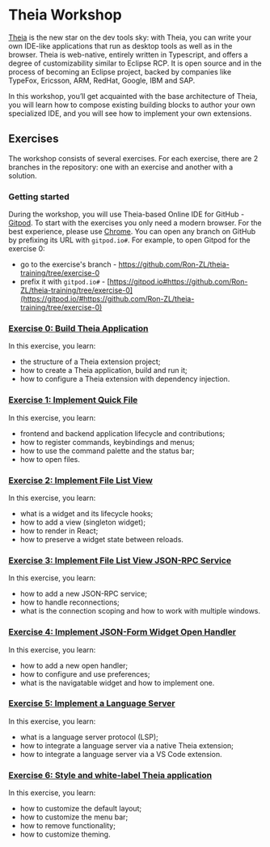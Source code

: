 # Theia Workshop

[Theia](http://theia-ide.org/) is the new star on the dev tools sky: with Theia, you can write your own IDE-like applications that run as desktop tools as well as in the browser.
Theia is web-native, entirely written in Typescript, and offers a degree of customizability similar to Eclipse RCP.
It is open source and in the process of becoming an Eclipse project, backed by companies like TypeFox, Ericsson, ARM, RedHat, Google, IBM and SAP.

In this workshop, you’ll get acquainted with the base architecture of Theia, you will learn how to compose existing building blocks to author your own specialized IDE, and you will see how to implement your own extensions.

## Exercises

The workshop consists of several exercises.
For each exercise, there are 2 branches in the repository: one with an exercise and another with a solution.

### Getting started

During the workshop, you will use Theia-based Online IDE for GitHub - [Gitpod](https://gitpod.io/).
To start with the exercises you only need a modern browser. For the best experience, please use [Chrome](https://www.google.com/chrome/).
You can open any branch on GitHub by prefixing its URL with `gitpod.io#`.
For example, to open Gitpod for the exercise 0:
- go to the exercise's branch - https://github.com/Ron-ZL/theia-training/tree/exercise-0
- prefix it with `gitpod.io#` - [https://gitpod.io#https://github.com/Ron-ZL/theia-training/tree/exercise-0](https://gitpod.io/#https://github.com/Ron-ZL/theia-training/tree/exercise-0)

### [Exercise 0: Build Theia Application](https://github.com/Ron-ZL/theia-training/blob/exercise-0/EXERCISE.md#exercise-0-build-theia-application)

In this exercise, you learn:
- the structure of a Theia extension project;
- how to create a Theia application, build and run it;
- how to configure a Theia extension with dependency injection.

### [Exercise 1: Implement Quick File](https://github.com/Ron-ZL/theia-training/tree/exercise-1#exercise-1-implement-quick-file)

In this exercise, you learn:
- frontend and backend application lifecycle and contributions;
- how to register commands, keybindings and menus;
- how to use the command palette and the status bar;
- how to open files.

### [Exercise 2: Implement File List View](https://github.com/Ron-ZL/theia-training/tree/exercise-2#exercise-2-implement-file-list-view)

In this exercise, you learn:
- what is a widget and its lifecycle hooks;
- how to add a view (singleton widget);
- how to render in React;
- how to preserve a widget state between reloads.

### [Exercise 3: Implement File List View JSON-RPC Service](https://github.com/Ron-ZL/theia-training/tree/exercise-3#exercise-3-implement-file-list-view-json-rpc-service)

In this exercise, you learn:
- how to add a new JSON-RPC service;
- how to handle reconnections;
- what is the connection scoping and how to work with multiple windows.

### [Exercise 4: Implement JSON-Form Widget Open Handler](https://github.com/Ron-ZL/theia-training/tree/exercise-4#exercise-4-implement-json-form-widget-open-handler)

In this exercise, you learn:
- how to add a new open handler;
- how to configure and use preferences;
- what is the navigatable widget and how to implement one.

### [Exercise 5: Implement a Language Server](https://github.com/Ron-ZL/theia-training/tree/exercise-5#exercise-5-implement-a-language-server)

In this exercise, you learn:
- what is a language server protocol (LSP);
- how to integrate a language server via a native Theia extension;
- how to integrate a language server via a VS Code extension.

### [Exercise 6: Style and white-label Theia application](https://github.com/Ron-ZL/theia-training/tree/exercise-6#exercise-6-style-and-white-label-theia-application)

In this exercise, you learn:
- how to customize the default layout;
- how to customize the menu bar;
- how to remove functionality;
- how to customize theming.
